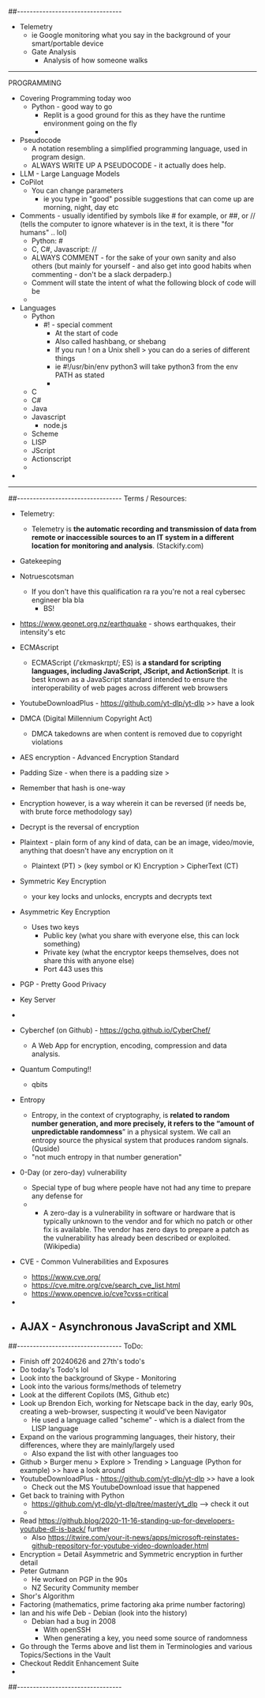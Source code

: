 ##---------------------------------
- Telemetry
	- ie Google monitoring what you say in the background of your smart/portable device
	- Gate Analysis
		- Analysis of how someone walks
---
PROGRAMMING
- Covering Programming today woo
	- Python - good way to go
		- Replit is a good ground for this as they have the runtime environment going on the fly
		- 
- Pseudocode
	- A notation resembling a simplified programming language, used in program design.
	- ALWAYS WRITE UP A PSEUDOCODE - it actually does help.
- LLM - Large Language Models
- CoPilot
	- You can change parameters
		- ie you type in "good" possible suggestions that can come up are morning, night, day etc
- Comments
	  - usually identified by symbols like # for example, or ##, or // (tells the computer to ignore whatever is in the text, it is there "for humans" .. lol)
	- Python: #
	- C, C#, Javascript: //
	- ALWAYS COMMENT - for the sake of your own sanity and also others (but mainly for yourself - and also get into good habits when commenting - don't be a slack derpaderp.)
	- Comment will state the intent of what the following block of code will be
	- 
- Languages
	- Python
		- #! - special comment
			- At the start of code
			- Also called hashbang, or shebang
			- If you run ! on a Unix shell > you can do a series of different things
			- ie #!/usr/bin/env python3 will take python3 from the env PATH as stated
			- 
	- C
	- C#
	- Java
	- Javascript
		- node.js
	- Scheme
	- LISP
	- JScript
	- Actionscript
	- 
- 
---

##---------------------------------
Terms / Resources:
- Telemetry:
	- Telemetry is **the automatic recording and transmission of data from remote or inaccessible sources to an IT system in a different location for monitoring and analysis**. (Stackify.com)
- Gatekeeping
- Notruescotsman 
	- If you don't have this qualification ra ra you're not a real cybersec engineer bla bla 
		- BS!
- https://www.geonet.org.nz/earthquake - shows earthquakes, their intensity's etc
- ECMAscript
	- ECMAScript (/ˈɛkməskrɪpt/; ES) is **a standard for scripting languages, including JavaScript, JScript, and ActionScript**. It is best known as a JavaScript standard intended to ensure the interoperability of web pages across different web browsers
- YoutubeDownloadPlus - https://github.com/yt-dlp/yt-dlp >> have a look
- DMCA (Digital Millennium Copyright Act)
	- DMCA takedowns are when content is removed due to copyright violations
- AES encryption - Advanced Encryption Standard
- Padding Size - when there is a padding size > 
- Remember that hash is one-way
- Encryption however, is a way wherein it can be reversed (if needs be, with brute force methodology say)
- Decrypt is the reversal of encryption
- Plaintext - plain form of any kind of data, can be an image, video/movie, anything that doesn't have any encryption on it
	- Plaintext (PT) > (key symbol or K) Encryption > CipherText (CT) 
- Symmetric Key Encryption 
	- your key locks and unlocks, encrypts and decrypts text
- Asymmetric Key Encryption
	- Uses two keys
		- Public key (what you share with everyone else, this can lock something)
		- Private key (what the encryptor keeps themselves, does not share this with anyone else)
		- Port 443 uses this
- PGP - Pretty Good Privacy
- Key Server
- 
- Cyberchef (on Github) - https://gchq.github.io/CyberChef/
	- A Web App for encryption, encoding, compression and data analysis. 
- Quantum Computing!!
	- qbits
- Entropy
	- Entropy, in the context of cryptography, is **related to random number generation, and more precisely, it refers to the “amount of unpredictable randomness**” in a physical system. We call an entropy source the physical system that produces random signals. (Quside)
	- "not much entropy in that number generation"
- 0-Day (or zero-day) vulnerability
	- Special type of bug where people have not had any time to prepare any defense for
	- - A zero-day is a vulnerability in software or hardware that is typically unknown to the vendor and for which no patch or other fix is available. The vendor has zero days to prepare a patch as the vulnerability has already been described or exploited. (Wikipedia)
- CVE - Common Vulnerabilities and Exposures
	- https://www.cve.org/
	- https://cve.mitre.org/cve/search_cve_list.html
	- https://www.opencve.io/cve?cvss=critical
- 

- AJAX - Asynchronous JavaScript and XML
	- 
##---------------------------------
ToDo:
- Finish off 20240626 and 27th's todo's
- Do today's Todo's lol
- Look into the background of Skype
		- Monitoring
- Look into the various forms/methods of telemetry
- Look at the different Copilots (MS, Github etc)
- Look up Brendon Eich, working for Netscape back in the day, early 90s, creating a web-browser, suspecting it would've been Navigator
	- He used a language called "scheme" - which is a dialect from the LISP language
- Expand on the various programming languages, their history, their differences, where they are mainly/largely used
	- Also expand the list with other languages too
- Github > Burger menu > Explore > Trending > Language (Python for example) >> have a look around
- YoutubeDownloadPlus - https://github.com/yt-dlp/yt-dlp >> have a look
	- Check out the MS YoutubeDownload issue that happened
- Get back to training with Python
	- https://github.com/yt-dlp/yt-dlp/tree/master/yt_dlp --> check it out
	- 
- Read https://github.blog/2020-11-16-standing-up-for-developers-youtube-dl-is-back/ further
	- Also https://itwire.com/your-it-news/apps/microsoft-reinstates-github-repository-for-youtube-video-downloader.html
- Encryption = Detail Asymmetric and Symmetric encryption in further detail
- Peter Gutmann
	- He worked on PGP in the 90s
	- NZ Security Community member
- Shor's Algorithm
- Factoring (mathematics, prime factoring aka prime number factoring)
- Ian and his wife Deb - Debian (look into the history)
	- Debian had a bug in 2008
		- With openSSH
		- When generating a key, you need some source of randomness
- Go through the Terms above and list them in Terminologies and various Topics/Sections in the Vault
- Checkout Reddit Enhancement Suite
- 
##---------------------------------
